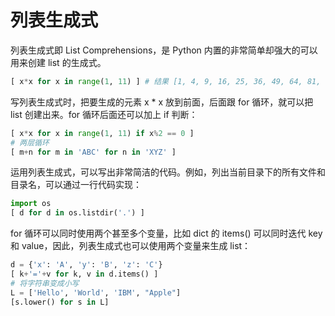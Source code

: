 # 列表生成式

列表生成式即 List Comprehensions，是 Python 内置的非常简单却强大的可以用来创建 list 的生成式。

```python
[ x*x for x in range(1, 11) ] # 结果 [1, 4, 9, 16, 25, 36, 49, 64, 81, 100]
```

写列表生成式时，把要生成的元素 x * x 放到前面，后面跟 for 循环，就可以把 list 创建出来。for 循环后面还可以加上 if 判断：

```python
[ x*x for x in range(1, 11) if x%2 == 0 ]
# 两层循环
[ m+n for m in 'ABC' for n in 'XYZ' ]
```

运用列表生成式，可以写出非常简洁的代码。例如，列出当前目录下的所有文件和目录名，可以通过一行代码实现：

```python
import os
[ d for d in os.listdir('.') ]
```

for 循环可以同时使用两个甚至多个变量，比如 dict 的 items() 可以同时迭代 key 和 value，因此，列表生成式也可以使用两个变量来生成 list：

```python
d = {'x': 'A', 'y': 'B', 'z': 'C'}
[ k+'='+v for k, v in d.items() ]
# 将字符串变成小写
L = ['Hello', 'World', 'IBM', "Apple"]
[s.lower() for s in L]
```